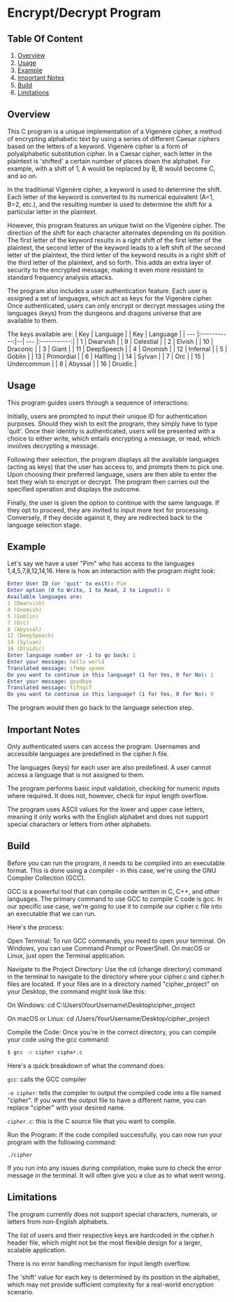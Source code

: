 # Encrypt/Decrypt Program

## Table Of Content
1. [Overview](#overview)
2. [Usage](#usage)
3. [Example](#example)
4. [Important Notes](#important-notes)
5. [Build](#build)
6. [Limitations](#limitations)

## Overview
This C program is a unique implementation of a Vigenère cipher, a method of encrypting alphabetic text by using a series of different Caesar ciphers based on the letters of a keyword. Vigenère cipher is a form of polyalphabetic substitution cipher.
In a Caesar cipher, each letter in the plaintext is 'shifted' a certain number of places down the alphabet. For example, with a shift of 1, A would be replaced by B, B would become C, and so on.

In the traditional Vigenère cipher, a keyword is used to determine the shift. Each letter of the keyword is converted to its numerical equivalent (A=1, B=2, etc.), and the resulting number is used to determine the shift for a particular letter in the plaintext.

However, this program features an unique twist on the Vigenère cipher. The direction of the shift for each character alternates depending on its position. The first letter of the keyword results in a right shift of the first letter of the plaintext, the second letter of the keyword leads to a left shift of the second letter of the plaintext, the third letter of the keyword results in a right shift of the third letter of the plaintext, and so forth. This adds an extra layer of security to the encrypted message, making it even more resistant to standard frequency analysis attacks.

The program also includes a user authentication feature. Each user is assigned a set of languages, which act as keys for the Vigenère cipher. Once authenticated, users can only encrypt or decrypt messages using the languages (keys) from the dungeons and dragons universe that are available to them.

The keys available are:
| Key |   Language  |  | Key |   Language  |
| --- |:-----------:|--| --- |:-----------:|
| 1   |   Dwarvish  |  | 9   |  Celestial  |
| 2   |    Elvish   |  | 10  |   Draconic  | 
| 3   |    Giant    |  | 11  |  DeepSpeech | 
| 4   |   Gnomish   |  | 12  |   Infernal  |
| 5   |    Goblin   |  | 13  |  Primordial |
| 6   |   Halfling  |  | 14  |    Sylvan   |
| 7   |     Orc     |  | 15  | Undercommon |
| 8   |   Abyssal   |  | 16  |   Druidic   |

## Usage
This program guides users through a sequence of interactions:

Initially, users are prompted to input their unique ID for authentication purposes. Should they wish to exit the program, they simply have to type 'quit'.
Once their identity is authenticated, users will be presented with a choice to either write, which entails encrypting a message, or read, which involves decrypting a message.

Following their selection, the program displays all the available languages (acting as keys) that the user has access to, and prompts them to pick one.
Upon choosing their preferred language, users are then able to enter the text they wish to encrypt or decrypt. The program then carries out the specified operation and displays the outcome.

Finally, the user is given the option to continue with the same language. If they opt to proceed, they are invited to input more text for processing. Conversely, if they decide against it, they are redirected back to the language selection stage.

## Example
Let's say we have a user "Pim" who has access to the languages 1,4,5,7,8,12,14,16. Here is how an interaction with the program might look:

```yaml
Enter User ID (or 'quit' to exit): Pim
Enter option (0 to Write, 1 to Read, 2 to Logout): 0
Available languages are:
1 (Dwarvish)
4 (Gnomish)
5 (Goblin)
7 (Orc)
8 (Abyssal)
12 (DeepSpeech)
14 (Sylvan)
16 (Druidic)
Enter language number or -1 to go back: 1
Enter your message: hello world
Translated message: ifmmp xpsme
Do you want to continue in this language? (1 for Yes, 0 for No): 1
Enter your message: goodbye
Translated message: tifnqcf
Do you want to continue in this language? (1 for Yes, 0 for No): 0
```
The program would then go back to the language selection step.

## Important Notes
Only authenticated users can access the program. Usernames and accessible languages are predefined in the cipher.h file.

The languages (keys) for each user are also predefined. A user cannot access a language that is not assigned to them.

The program performs basic input validation, checking for numeric inputs where required. It does not, however, check for input length overflow.

The program uses ASCII values for the lower and upper case letters, meaning it only works with the English alphabet and does not support special characters or letters from other alphabets.

## Build

Before you can run the program, it needs to be compiled into an executable format. This is done using a compiler - in this case, we're using the GNU Compiler Collection (GCC).

GCC is a powerful tool that can compile code written in C, C++, and other languages. The primary command to use GCC to compile C code is gcc. In our specific use case, we're going to use it to compile our cipher.c file into an executable that we can run.

Here's the process:

Open Terminal: To run GCC commands, you need to open your terminal. On Windows, you can use Command Prompt or PowerShell. On macOS or Linux, just open the Terminal application.

Navigate to the Project Directory: Use the cd (change directory) command in the terminal to navigate to the directory where your cipher.c and cipher.h files are located. If your files are in a directory named "cipher_project" on your Desktop, the command might look like this:

On Windows: cd C:\Users\YourUsername\Desktop\cipher_project

On macOS or Linux: cd /Users/YourUsername/Desktop/cipher_project

Compile the Code: Once you're in the correct directory, you can compile your code using the gcc command:

```bash
$ gcc -o cipher cipher.c
```
Here's a quick breakdown of what the command does:

`gcc`: calls the GCC compiler

`-o cipher`: tells the compiler to output the compiled code into a file named "cipher". If you want the output file to have a different name, you can replace "cipher" with your desired name.

`cipher.c`: this is the C source file that you want to compile.

Run the Program: If the code compiled successfully, you can now run your program with the following command:

`./cipher`

If you run into any issues during compilation, make sure to check the error message in the terminal. It will often give you a clue as to what went wrong.

## Limitations

The program currently does not support special characters, numerals, or letters from non-English alphabets.

The list of users and their respective keys are hardcoded in the cipher.h header file, which might not be the most flexible design for a larger, scalable application.

There is no error handling mechanism for input length overflow.

The 'shift' value for each key is determined by its position in the alphabet, which may not provide sufficient complexity for a real-world encryption scenario.
